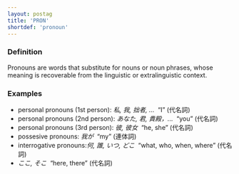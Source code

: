 ```yaml
---
layout: postag
title: 'PRON'
shortdef: 'pronoun'
---
```


### Definition

Pronouns are words that substitute for nouns or noun phrases, whose meaning is recoverable from the linguistic or extralinguistic context.


### Examples

- personal pronouns (1st person): _私, 我, 拙者, ...&nbsp;_ “I” (代名詞)
- personal pronouns (2nd person): _あなた, 君, 貴殿，...&nbsp;_ “you” (代名詞)
- personal pronouns (3rd person): _彼, 彼女&nbsp;_ “he, she” (代名詞)
- possesive pronouns: _我が&nbsp;_ “my” (連体詞)
- interrogative pronouns:_何, 誰, いつ, どこ&nbsp;_ “what, who, when,  where” (代名詞)
- _ここ, そこ&nbsp;_ “here, there” (代名詞)

